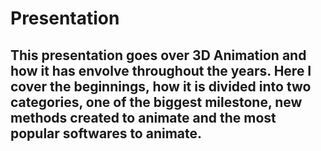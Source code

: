# Presentation
## This presentation goes over 3D Animation and how it has envolve throughout the years. Here I cover the beginnings, how it is divided into two categories, one of the biggest milestone, new methods created to animate and the most popular softwares to animate. 
